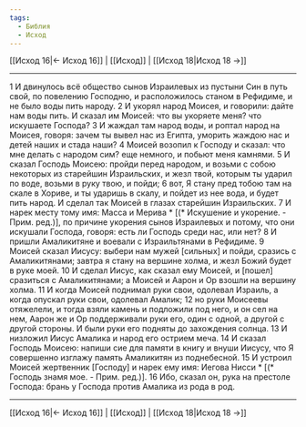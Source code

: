 ```yaml
---
tags:
  - Библия
  - Исход
---
```

[[Исход 16|← Исход 16]] | [[Исход]] | [[Исход 18|Исход 18 →]]

---
1 И двинулось всё общество сынов Израилевых из пустыни Син в путь свой, по повелению Господню, и расположилось станом в Рефидиме, и не было воды пить народу.
2 И укорял народ Моисея, и говорили: дайте нам воды пить. И сказал им Моисей: что вы укоряете меня? что искушаете Господа?
3 И жаждал там народ воды, и роптал народ на Моисея, говоря: зачем ты вывел нас из Египта, уморить жаждою нас и детей наших и стада наши?
4 Моисей возопил к Господу и сказал: что мне делать с народом сим? еще немного, и побьют меня камнями.
5 И сказал Господь Моисею: пройди перед народом, и возьми с собою некоторых из старейшин Израильских, и жезл твой, которым ты ударил по воде, возьми в руку твою, и пойди;
6 вот, Я стану пред тобою там на скале в Хориве, и ты ударишь в скалу, и пойдет из нее вода, и будет пить народ. И сделал так Моисей в глазах старейшин Израильских.
7 И нарек месту тому имя: Масса и Мерива * [(* Искушение и укорение. - Прим. ред.)], по причине укорения сынов Израилевых и потому, что они искушали Господа, говоря: есть ли Господь среди нас, или нет?
8 И пришли Амаликитяне и воевали с Израильтянами в Рефидиме.
9 Моисей сказал Иисусу: выбери нам мужей [сильных] и пойди, сразись с Амаликитянами; завтра я стану на вершине холма, и жезл Божий будет в руке моей.
10 И сделал Иисус, как сказал ему Моисей, и [пошел] сразиться с Амаликитянами; а Моисей и Аарон и Ор взошли на вершину холма.
11 И когда Моисей поднимал руки свои, одолевал Израиль, а когда опускал руки свои, одолевал Амалик;
12 но руки Моисеевы отяжелели, и тогда взяли камень и подложили под него, и он сел на нем, Аарон же и Ор поддерживали руки его, один с одной, а другой с другой стороны. И были руки его подняты до захождения солнца.
13 И низложил Иисус Амалика и народ его острием меча.
14 И сказал Господь Моисею: напиши сие для памяти в книгу и внуши Иисусу, что Я совершенно изглажу память Амаликитян из поднебесной.
15 И устроил Моисей жертвенник [Господу] и нарек ему имя: Иегова Нисси * [(* Господь знамя мое. - Прим. ред.)].
16 Ибо, сказал он, рука на престоле Господа: брань у Господа против Амалика из рода в род.

---
[[Исход 16|← Исход 16]] | [[Исход]] | [[Исход 18|Исход 18 →]]